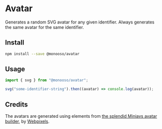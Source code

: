 # Avatar

Generates a random SVG avatar for any given identifier. Always generates the
same avatar for the same identifier.

## Install

```bash
npm install --save @monooso/avatar
```

## Usage

```javascript
import { svg } from "@monooso/avatar";

svg("some-identifier-string").then((avatar) => console.log(avatar));
```

## Credits

The avatars are generated using elements from
[the splendid Miniavs avatar builder](https://www.figma.com/community/file/923211396597067458),
by [Webpixels](https://www.figma.com/@webpixels).
